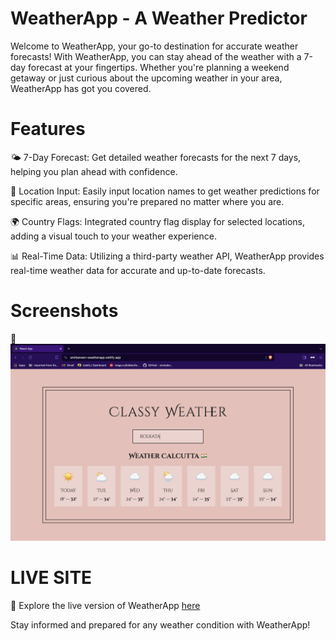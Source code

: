 # WeatherApp - A Weather Predictor
Welcome to WeatherApp, your go-to destination for accurate weather forecasts! With WeatherApp, you can stay ahead of the weather with a 7-day forecast at your fingertips. Whether you're planning a weekend getaway or just curious about the upcoming weather in your area, WeatherApp has got you covered.


# Features

🌤️ 7-Day Forecast: Get detailed weather forecasts for the next 7 days, helping you plan ahead with confidence.

📍 Location Input: Easily input location names to get weather predictions for specific areas, ensuring you're prepared no matter where you are.

🌍 Country Flags: Integrated country flag display for selected locations, adding a visual touch to your weather experience.

📊 Real-Time Data: Utilizing a third-party weather API, WeatherApp provides real-time weather data for accurate and up-to-date forecasts.


# Screenshots
📸 ![img-1](./image-1.png)

# LIVE SITE
🔗 Explore the live version of WeatherApp <a href="https://anirbansen-weatherapp.netlify.app/" target="_blank">here</a>

Stay informed and prepared for any weather condition with WeatherApp!
 
